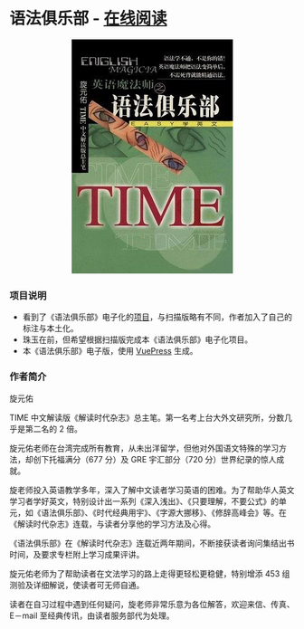 # 语法俱乐部 - [在线阅读](https://llwslc.github.io/grammar-club)

<div align="center">
  <a href="https://llwslc.github.io/grammar-club">
    <img src="docs/.vuepress/public/cover.png" alt="">
  </a>
 </div>

### 项目说明

- 看到了《语法俱乐部》电子化的[项目](https://zhusandiao.gitbook.io/grammar-club/)，与扫描版略有不同，作者加入了自己的标注与本土化。
- 珠玉在前，但希望根据扫描版完成本《语法俱乐部》电子化项目。
- 本《语法俱乐部》电子版，使用 [VuePress](https://vuepress.vuejs.org/zh/) 生成。

### 作者简介

旋元佑

TIME 中文解读版《解读时代杂志》总主笔。第一名考上台大外文研究所，分数几乎是第二名的 2 倍。

旋元佑老师在台湾完成所有教育，从未出洋留学，但他对外国语文特殊的学习方法，却创下托福满分（677 分）及 GRE 宇汇部分（720 分）世界纪录的惊人成就。

旋老师投入英语教学多年，深入了解中文读者学习英语的困难。为了帮助华人英文学习者学好英文，特别设计出一系列《深入浅出》、《只要理解，不要公式》的单
元，如《语法俱乐部》、《时代经典用宇》、《字源大挪移》、《修辞高峰会》等。在《解读时代杂志》连载，与读者分享他的学习方法及心得。

《语法俱乐部》在《解读时代杂志》连载近两年期间，不断接获读者询问集结出书时间，及要求专栏附上学习成果评讲。

旋元佑老师为了帮助读者在文法学习的路上走得更轻松更稳健，特别增添 453 组测验及详细解说，使读者可无师自通。

读者在自习过程中遇到任何疑问，旋老师非常乐意为各位解答，欢迎来信、传真、E－mail 至经典传讯，由读者服务部代为处理。
